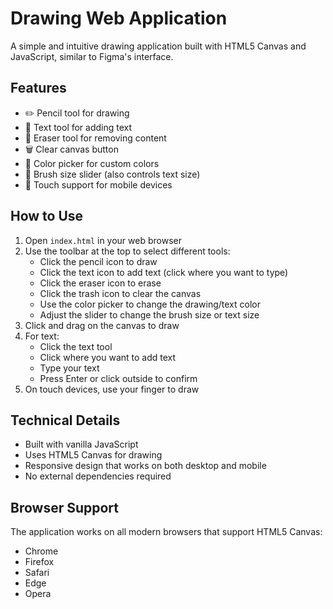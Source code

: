 # Drawing Web Application

A simple and intuitive drawing application built with HTML5 Canvas and JavaScript, similar to Figma's interface.

## Features

- ✏️ Pencil tool for drawing
- 📝 Text tool for adding text
- 🧹 Eraser tool for removing content
- 🗑️ Clear canvas button
- 🎨 Color picker for custom colors
- 📏 Brush size slider (also controls text size)
- 📱 Touch support for mobile devices

## How to Use

1. Open `index.html` in your web browser
2. Use the toolbar at the top to select different tools:
   - Click the pencil icon to draw
   - Click the text icon to add text (click where you want to type)
   - Click the eraser icon to erase
   - Click the trash icon to clear the canvas
   - Use the color picker to change the drawing/text color
   - Adjust the slider to change the brush size or text size
3. Click and drag on the canvas to draw
4. For text:
   - Click the text tool
   - Click where you want to add text
   - Type your text
   - Press Enter or click outside to confirm
5. On touch devices, use your finger to draw

## Technical Details

- Built with vanilla JavaScript
- Uses HTML5 Canvas for drawing
- Responsive design that works on both desktop and mobile
- No external dependencies required

## Browser Support

The application works on all modern browsers that support HTML5 Canvas:
- Chrome
- Firefox
- Safari
- Edge
- Opera 
